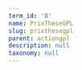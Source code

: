 ```yaml
---
term_id: '8'
name: PrixTheseGPL
slug: prixthesegpl
parent: actiongpl
description: null
taxonomy: null
---
```


